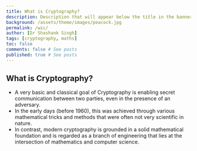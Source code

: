 ```yaml
---
title: What is Cryptography?
description: Description that will appear below the title in the banner
background: /assets/theme/images/peacock.jpg
permalink: /wic/
author: [Dr Shashank Singh]
tags: [cryptography, maths]
toc: false
comments: false # See posts
published: true # See posts
---
```


## What is Cryptography?


- A very basic and classical goal of Cryptography is enabling secret communication between two parties, even in the presence of an adversary.
- In the early days (before 1960), this was achieved through various mathematical tricks and methods that were often not very scientific in nature.
- In contrast, modern cryptography is grounded in a solid mathematical foundation and is regarded as a branch of engineering that lies at the intersection of mathematics and computer science.
